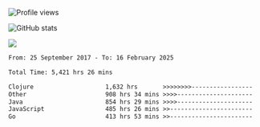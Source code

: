 ![Profile views](https://komarev.com/ghpvc/?username=liuchong)

![GitHub stats](https://github-readme-stats.vercel.app/api?username=liuchong&show_icons=true)

<img src="https://cr-skills-chart-widget.azurewebsites.net/api/api?username=liuchong&skills=C%23,Java,JavaScript,Python,Go,Rust&show-other-skills=true"/>

<!--START_SECTION:waka-->

```txt
From: 25 September 2017 - To: 16 February 2025

Total Time: 5,421 hrs 26 mins

Clojure                    1,632 hrs       >>>>>>>>-----------------   30.10 %
Other                      908 hrs 34 mins >>>>---------------------   16.76 %
Java                       854 hrs 29 mins >>>>---------------------   15.76 %
JavaScript                 485 hrs 26 mins >>-----------------------   08.95 %
Go                         413 hrs 53 mins >>-----------------------   07.63 %
```

<!--END_SECTION:waka-->
